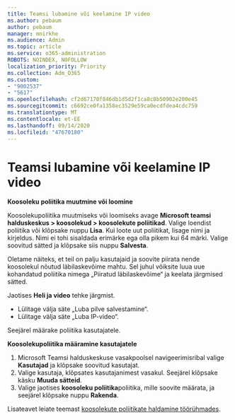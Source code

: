 ```yaml
---
title: Teamsi lubamine või keelamine IP video
ms.author: pebaum
author: pebaum
manager: mnirkhe
ms.audience: Admin
ms.topic: article
ms.service: o365-administration
ROBOTS: NOINDEX, NOFOLLOW
localization_priority: Priority
ms.collection: Adm_O365
ms.custom:
- "9002537"
- "5617"
ms.openlocfilehash: cf2d67170f846db1d5d2f1ca8c8b50902e200e45
ms.sourcegitcommit: c6692ce0fa1358ec3529e59ca0ecdfdea4cdc759
ms.translationtype: MT
ms.contentlocale: et-EE
ms.lasthandoff: 09/14/2020
ms.locfileid: "47670180"
---
```

# <a name="teams-allow-or-disable-ip-video"></a>Teamsi lubamine või keelamine IP video

**Koosoleku poliitika muutmine või loomine**

Koosolekupoliitika muutmiseks või loomiseks avage **Microsoft teamsi halduskeskus > koosolekud > koosolekute poliitikad**. Valige loendist poliitika või klõpsake nuppu **Lisa**. Kui loote uut poliitikat, lisage nimi ja kirjeldus. Nimi ei tohi sisaldada erimärke ega olla pikem kui 64 märki. Valige soovitud sätted ja klõpsake siis nuppu **Salvesta**.

Oletame näiteks, et teil on palju kasutajaid ja soovite piirata nende koosolekul nõutud läbilaskevõime mahtu. Sel juhul võiksite luua uue kohandatud poliitika nimega „Piiratud läbilaskevõime“ ja keelata järgmised sätted.

Jaotises **Heli ja video** tehke järgmist.

- Lülitage välja säte „Luba pilve salvestamine“.
- Lülitage välja säte „Luba IP-video“.

Seejärel määrake poliitika kasutajatele.

**Koosolekupoliitika määramine kasutajatele**

1. Microsoft Teamsi halduskeskuse vasakpoolsel navigeerimisribal valige **Kasutajad** ja klõpsake soovitud kasutajat.
2. Valige kasutaja, klõpsates kasutajanimest vasakul. Seejärel klõpsake käsku **Muuda sätteid**.
3. Valige jaotises **koosoleku poliitika**poliitika, mille soovite määrata, ja seejärel klõpsake nuppu **Rakenda**.

Lisateavet leiate teemast [koosolekute poliitikate haldamine töörühmades](https://docs.microsoft.com/microsoftteams/meeting-policies-in-teams).
